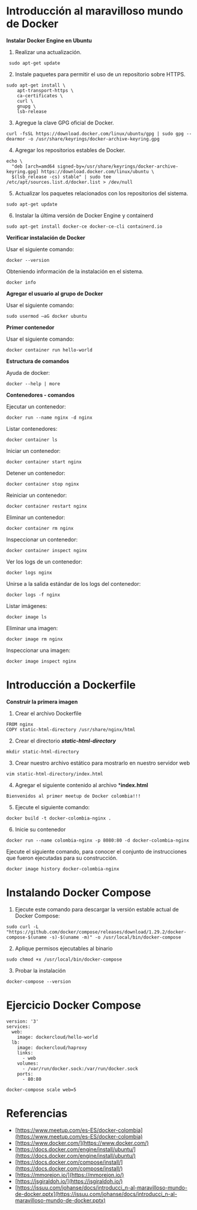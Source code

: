 Introducción al maravilloso mundo de Docker
===

**Instalar Docker Engine en Ubuntu**


1. Realizar una actualización.

```
 sudo apt-get update
```

2. Instale paquetes para permitir el uso de un repositorio sobre HTTPS.

```
sudo apt-get install \
    apt-transport-https \
    ca-certificates \
    curl \
    gnupg \
    lsb-release
```

3. Agregue la clave GPG oficial de Docker.

```
curl -fsSL https://download.docker.com/linux/ubuntu/gpg | sudo gpg --dearmor -o /usr/share/keyrings/docker-archive-keyring.gpg
```

4. Agregar los repositorios estables de Docker.

```
echo \
  "deb [arch=amd64 signed-by=/usr/share/keyrings/docker-archive-keyring.gpg] https://download.docker.com/linux/ubuntu \
  $(lsb_release -cs) stable" | sudo tee /etc/apt/sources.list.d/docker.list > /dev/null
```

5. Actualizar los paquetes relacionados con los repositorios del sistema.

```
sudo apt-get update
```

6. Instalar la última versión de Docker Engine y containerd

```
sudo apt-get install docker-ce docker-ce-cli containerd.io
```

**Verificar instalación de Docker**

Usar el siguiente comando:

```
docker --version
```

Obteniendo información de la instalación en el sistema.

```
docker info
```

**Agregar el usuario al grupo de Docker**

Usar el siguiente comando:

```
sudo usermod –aG docker ubuntu
```

**Primer contenedor**

Usar el siguiente comando:

```
docker container run hello-world
```

**Estructura de comandos**

Ayuda de docker:

```
docker --help | more
```

**Contenedores - comandos**

Ejecutar un contenedor:

```
docker run --name nginx -d nginx
```

Listar contenedores:

```
docker container ls
```

Iniciar un contenedor:

```
docker container start nginx
```

Detener un contenedor:

```
docker container stop nginx
```

Reiniciar un contenedor:

```
docker container restart nginx
```

Eliminar un contenedor:

```
docker container rm nginx
```

Inspeccionar  un contenedor:

```
docker container inspect nginx
```

Ver los logs de un contenedor:

```
docker logs nginx
```

Unirse a la salida estándar de los logs del contenedor:

```
docker logs -f nginx
```

Listar imágenes:

```
docker image ls
```

Eliminar una imagen:

```
docker image rm nginx
```

Inspeccionar  una imagen:

```
docker image inspect nginx
```

Introducción a Dockerfile
===

**Construir la primera imagen**

1. Crear el archivo Dockerfile

```
FROM nginx
COPY static-html-directory /usr/share/nginx/html
```

2. Crear el directorio ***static-html-directory***

```
mkdir static-html-directory
```

3. Crear nuestro archivo estático para mostrarlo en nuestro servidor web

```
vim static-html-directory/index.html
```

4. Agregar el siguiente contenido al archivo ***index.html**

```
Bienvenidos al primer meetup de Docker colombia!!!
```

5. Ejecute el siguiente comando:

```
docker build -t docker-colombia-nginx .
```

6. Inicie su contenedor

```
docker run --name colombia-nginx -p 8080:80 -d docker-colombia-nginx
```

Ejecute el siguiente comando, para conocer el conjunto de instrucciones que fueron ejecutadas para su construcción.

```
docker image history docker-colombia-nginx
```

Instalando Docker Compose
===

1. Ejecute este comando para descargar la versión estable actual de Docker Compose:

```
sudo curl -L "https://github.com/docker/compose/releases/download/1.29.2/docker-compose-$(uname -s)-$(uname -m)" -o /usr/local/bin/docker-compose
```

2. Aplique permisos ejecutables al binario

```
sudo chmod +x /usr/local/bin/docker-compose
```

3. Probar la instalación

```
docker-compose --version
```

Ejercicio Docker Compose
===

```
version: '3'
services:
  web:
    image: dockercloud/hello-world
  lb:
    image: dockercloud/haproxy
    links:
      - web
    volumes:
      - /var/run/docker.sock:/var/run/docker.sock
    ports:
      - 80:80
```

```
docker-compose scale web=5
```

Referencias
===

* [https://www.meetup.com/es-ES/docker-colombia](https://www.meetup.com/es-ES/docker-colombia)
* [https://www.docker.com/](https://www.docker.com/)
* [https://docs.docker.com/engine/install/ubuntu/](https://docs.docker.com/engine/install/ubuntu/)
* [https://docs.docker.com/compose/install/](https://docs.docker.com/compose/install/)
* [https://mmorejon.io/](https://mmorejon.io/)
* [https://jsgiraldoh.io/](https://jsgiraldoh.io/)
* [https://issuu.com/johanse/docs/introducci_n-al-maravilloso-mundo-de-docker.pptx](https://issuu.com/johanse/docs/introducci_n-al-maravilloso-mundo-de-docker.pptx)
